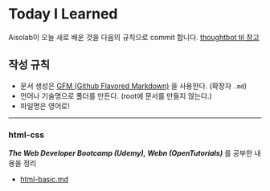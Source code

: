 # Today I Learned

Aisolab이 오늘 새로 배운 것을 다음의 규칙으로 commit 합니다. [thoughtbot til 참고](https://github.com/thoughtbot/til)

## 작성 규칙
- 문서 생성은 [GFM (Github Flavored Markdown)](https://help.github.com/articles/github-flavored-markdown/) 을 사용한다. (확장자 `.md`)
- 언어나 기술명으로 폴더를 만든다. (root에 문서를 만들지 않는다.)
- 파일명은 영어로!

---
### html-css
***The Web Developer Bootcamp (Udemy), Webn (OpenTutorials)*** 를 공부한 내용을 정리
- [html-basic.md](https://github.com/aisolab/TIL/blob/master/html-css/html_basics.md)